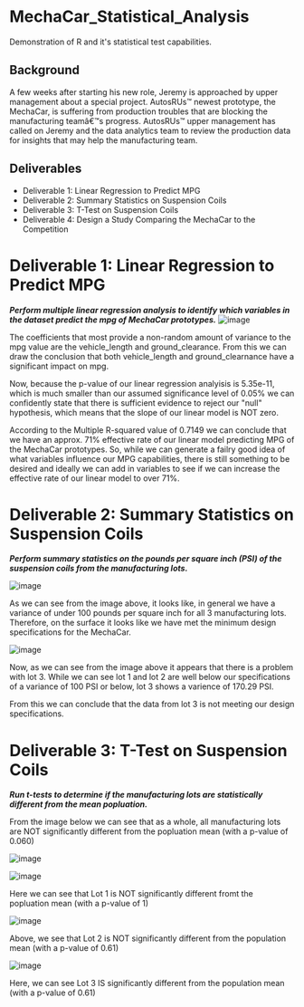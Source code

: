 # MechaCar_Statistical_Analysis
Demonstration of R and it's statistical test capabilities.

## Background
A few weeks after starting his new role, Jeremy is approached by upper management about a special project. AutosRUs™ newest prototype, the MechaCar, is suffering from production troubles that are blocking the manufacturing teamâ€™s progress. AutosRUs™ upper management has called on Jeremy and the data analytics team to review the production data for insights that may help the manufacturing team.

## Deliverables 

* Deliverable 1: Linear Regression to Predict MPG
* Deliverable 2: Summary Statistics on Suspension Coils
* Deliverable 3: T-Test on Suspension Coils
* Deliverable 4: Design a Study Comparing the MechaCar to the Competition


# Deliverable 1: Linear Regression to Predict MPG
***Perform multiple linear regression analysis to identify which variables in the dataset predict the mpg of MechaCar prototypes.***
![image](https://user-images.githubusercontent.com/93171738/159066030-97292117-8f9f-49bf-aad3-64308a49cf6c.png)

The coefficients that most provide a non-random amount of variance to the mpg value are the vehicle_length and ground_clearance. From this we can draw the conclusion that both vehicle_length and ground_clearnance have a significant impact on mpg. 
 
Now, because the p-value of our linear regression analyisis is 5.35e-11, which is much smaller than our assumed significance level of 0.05% we can confidently state that there is sufficient evidence to reject our "null" hypothesis, which means that the slope of our linear model is NOT zero. 

According to the Multiple R-squared value of 0.7149 we can conclude that we have an approx. 71% effective rate of our linear model predicting MPG of the MechaCar prototypes. So, while we can generate a failry good idea of what variables influence our MPG capabilities, there is still something to be desired and ideally we can add in variables to see if we can increase the effective rate of our linear model to over 71%. 

# Deliverable 2: Summary Statistics on Suspension Coils
***Perform summary statistics on the pounds per square inch (PSI) of the suspension coils from the manufacturing lots.***

![image](https://user-images.githubusercontent.com/93171738/159389678-4d57eca6-7033-40ad-9077-5ff2c2755c16.png)

As we can see from the image above, it looks like, in general we have a variance of under 100 pounds per square inch for all 3 manufacturing lots. Therefore, on the surface it looks like we have met the minimum design specifications for the MechaCar.

![image](https://user-images.githubusercontent.com/93171738/159548540-af9751c4-ab45-4d5e-a1ca-9540211677d4.png)

Now, as we can see from the image above it appears that there is a problem with lot 3. While we can see lot 1 and lot 2 are well below our specifications of a variance of 100 PSI or below, lot 3 shows a varience of 170.29 PSI. 

From this we can conclude that the data from lot 3 is not meeting our design specifications. 

# Deliverable 3: T-Test on Suspension Coils
***Run t-tests to determine if the manufacturing lots are statistically different from the mean popluation.***

From the image below we can see that as a whole, all manufacturing lots are NOT significantly different from the popluation mean (with a p-value of 0.060)

![image](https://user-images.githubusercontent.com/93171738/159795311-88c6c992-2595-4d70-a0be-deb90aa0dade.png)

![image](https://user-images.githubusercontent.com/93171738/159799353-b8c2a7a3-4dbc-48ff-ae78-922f3b7d8865.png)

Here we can see that Lot 1 is NOT significantly different fromt the popluation mean (with a p-value of 1)

![image](https://user-images.githubusercontent.com/93171738/159801597-2c91aa1b-9cc2-4daa-a506-bbbb8d2670d2.png)

Above, we see that Lot 2 is NOT significantly different from the population mean (with a p-value of 0.61)

![image](https://user-images.githubusercontent.com/93171738/159802314-48a1e36d-376b-40fa-ab3b-34e5c9092058.png)

Here, we can see Lot 3 IS significantly different from the population mean (with a p-value of 0.61)
